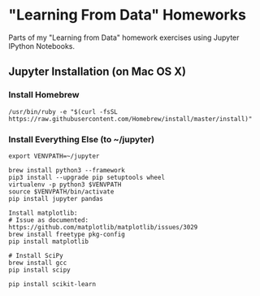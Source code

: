 # "Learning From Data" Homeworks

Parts of my "Learning from Data" homework exercises using Jupyter IPython Notebooks.

## Jupyter Installation (on Mac OS X)

### Install Homebrew
```
/usr/bin/ruby -e "$(curl -fsSL https://raw.githubusercontent.com/Homebrew/install/master/install)"
```

### Install Everything Else (to ~/jupyter)
```
export VENVPATH=~/jupyter

brew install python3 --framework
pip3 install --upgrade pip setuptools wheel
virtualenv -p python3 $VENVPATH
source $VENVPATH/bin/activate
pip install jupyter pandas

Install matplotlib:
# Issue as documented: https://github.com/matplotlib/matplotlib/issues/3029
brew install freetype pkg-config
pip install matplotlib

# Install SciPy
brew install gcc
pip install scipy

pip install scikit-learn
```
